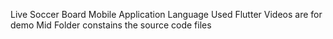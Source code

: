 Live Soccer Board Mobile Application
Language Used Flutter
Videos are for demo
Mid Folder constains the source code files
